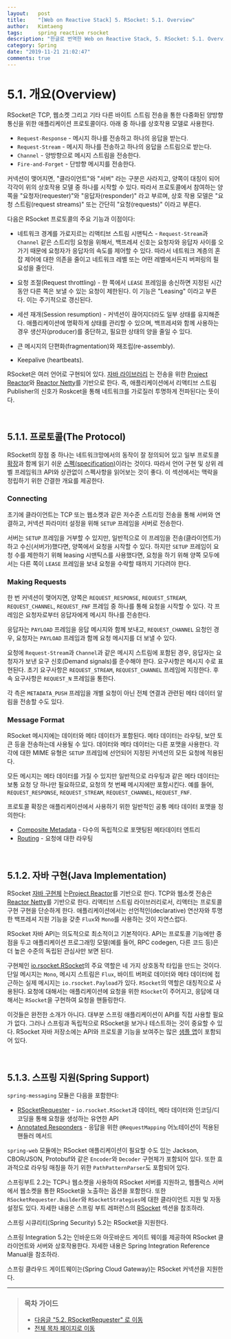 ```yaml
---
layout:   post
title:    "[Web on Reactive Stack] 5. RSocket: 5.1. Overview"
author:   Kimtaeng
tags: 	  spring reactive rsocket
description: "한글로 번역한 Web on Reactive Stack, 5. RSocket: 5.1. Overview"
category: Spring
date: "2019-11-21 21:02:47"
comments: true
---
```


# 5.1. 개요(Overview)
RSocket은 TCP, 웹소켓 그리고 기타 다른 바이트 스트림 전송을 통한 다중화된 양방향 통신을 위한 애플리케이션 프로토콜이다.
아래 중 하나를 상호작용 모델로 사용한다.

- `Request-Response` - 메시지 하나를 전송하고 하나의 응답을 받는다.
- `Request-Stream` - 메시지 하나를 전송하고 하나의 응답을 스트림으로 받는다.
- `Channel` - 양방향으로 메시지 스트림을 전송한다.
- `Fire-and-Forget` - 단방향 메시지를 전송한다.

커넥션이 맺어지면, "클라이언트"와 "서버" 라는 구분은 사라지고, 양쪽이 대칭이 되어 각각이 위의 상호작용 모델 중 하나를 시작할 수 있다.
따라서 프로토콜에서 참여하는 양쪽을 "요청자(requester)"와 "응답자(responder)" 라고 부르며, 상호 작용 모델은
"요청 스트림(request streams)" 또는 간단히 "요청(requests)" 이라고 부른다.

다음은 RSocket 프로토콜의 주요 기능과 이점이다:

- 네트워크 경계를 가로지르는 리액티브 스트림 시맨틱스 - `Request-Stream`과 `Channel` 같은 스트리밍 요청을 위해서, 백프레셔 신호는
요청자와 응답자 사이를 오가기 때문에 요청자가 응답자의 속도를 제어할 수 있다. 따라서 네트워크 계층의 혼잡 제어에 대한 의존을 줄이고
네트워크 레벨 또는 어떤 레벨에서든지 버퍼링의 필요성을 줄인다.

- 요청 조절(Request throttling) - 한 쪽에서 `LEASE` 프레임을 송신하면 지정된 시간동안 다른 쪽은 보낼 수 있는 요청이 제한된다.
이 기능은 "Leasing" 이라고 부른다. 이는 주기적으로 갱신된다.

- 세션 재개(Session resumption) - 커넥션이 끊어지더라도 일부 상태를 유지해준다. 애플리케이션에 명확하게 상태를 관리할 수 있으며,
백프레셔와 함께 사용하는 경우 생산자(producer)를 중단하고, 필요한 상태의 양을 줄일 수 있다.

- 큰 메시지의 단편화(fragmentation)와 재조립(re-assembly).

- Keepalive (heartbeats).

RSocket은 여러 언어로 구현되어 있다. <a href="https://github.com/rsocket/rsocket-java" rel="nofollow" target="_blank">자바 라이브러리</a>
는 전송을 위한 <a href="https://projectreactor.io/" rel="nofollow" target="_blank">Project Reactor</a>와
<a href="https://github.com/reactor/reactor-netty" rel="nofollow" target="_blank">Reactor Netty</a>를 기반으로 한다.
즉, 애플리케이션에서 리액티브 스트림 Publisher의 신호가 Roskcet을 통해 네트워크를 가로질러 투명하게 전파된다는 뜻이다.

<br>

## 5.1.1. 프로토콜(The Protocol)
RSocket의 장점 중 하나는 네트워크망에서의 동작이 잘 정의되어 있고 일부 프로토콜
<a href="https://github.com/rsocket/rsocket/tree/master/Extensions" rel="nofollow" target="_blank">확장</a>과
함께 읽기 쉬운  <a href="https://rsocket.io/docs/Protocol" rel="nofollow" target="_blank">스펙(specification)</a>이라는 것이다.
따라서 언어 구현 및 상위 레벨 프레임워크 API와 상관없이 스펙사항을 읽어보는 것이 좋다. 이 섹션에서는 맥락을 정립하기 위한 간결한 개요를 제공한다.

### Connecting
초기에 클라이언트는 TCP 또는 웹소켓과 같은 저수준 스트리밍 전송을 통해 서버와 연결하고, 커넥션 파라미터 설정을 위해 `SETUP` 프레임을
서버로 전송한다.

서버는 `SETUP` 프레임을 거부할 수 있지만, 일반적으로 이 프레임을 전송(클라이언트가)하고 수신(서버가)했다면, 양쪽에서 요청을 시작할 수 있다.
하지만 `SETUP` 프레임이 요청 수를 제한하기 위해 leasing 시맨틱스를 사용했다면, 요청을 하기 위해 양쪽 모두에서는 다른 쪽이 `LEASE`
프레임을 보내 요청을 수락할 때까지 기다려야 한다.

### Making Requests
한 번 커넥션이 맺어지면, 양쪽은 `REQUEST_RESPONSE`, `REQUEST_STREAM`, `REQUEST_CHANNEL`, `REQUEST_FNF` 프레임 중 하나를
통해 요청을 시작할 수 있다. 각 프레임은 요청자로부터 응답자에게 메시지 하나를 전송한다.

응답자는 `PAYLOAD` 프레임을 응답 메시지와 함께 보내고, `REQUEST_CHANNEL` 요청인 경우, 요청자는 `PAYLOAD` 프레임과 함께 요청 메시지를
더 보낼 수 있다.

요청에 `Request-Stream`과 `Channel`과 같은 메시지 스트림에 포함된 경우, 응답자는 요청자가 보낸 요구 신호(Demand signals)를
준수해야 한다. 요구사항은 메시지 수로 표현된다. 초기 요구사항은 `REQUEST_STREAM`, `REQUEST_CHANNEL` 프레임에 지정한다.
후속 요구사항은 `REQUEST_N` 프레임을 통한다.

각 측은 `METADATA_PUSH` 프레임을 개별 요청이 아닌 전체 연결과 관련된 메타 데이터 알림을 전송할 수도 있다.

### Message Format
RSocket 메시지에는 데이터와 메타 데이터가 포함된다. 메타 데이터는 라우팅, 보안 토큰 등을 전송하는데 사용될 수 있다. 데이터와 메타 데이터는
다른 포맷을 사용한다. 각각에 대한 MIME 유형은 `SETUP` 프레임에 선언되어 지정된 커넥션의 모든 요청에 적용된다.

모든 메시지는 메타 데이터를 가질 수 있지만 일반적으로 라우팅과 같은 메타 데이터는 보통 요청 당 하나만 필요하므로, 요청의 첫 번째 메시지에만
포함시킨다. 예를 들어, `REQUEST_RESPONSE`, `REQUEST_STREAM`, `REQUEST_CHANNEL`, `REQUEST_FNF`.

프로토콜 확장은 애플리케이션에서 사용하기 위한 일반적인 공통 메타 데이터 포맷을 정의한다:

- <a href="https://github.com/rsocket/rsocket/blob/master/Extensions/CompositeMetadata.md" rel="nofollow" target="_blank">Composite Metadata</a> - 다수의 독립적으로 포맷팅된 메타데이터 엔트리
- <a href="https://github.com/rsocket/rsocket/blob/master/Extensions/Routing.md" rel="nofollow" target="_blank">Routing</a> - 요청에 대한 라우팅

<br>

## 5.1.2. 자바 구현(Java Implementation)
RSocket <a href="https://github.com/rsocket/rsocket-java" rel="nofollow" target="_blank">자바 구현체</a>
는<a href="https://projectreactor.io/" rel="nofollow" target="_blank">Project Reactor</a>를 기반으로 한다.
TCP와 웹소켓 전송은 <a href="https://github.com/reactor/reactor-netty" rel="nofollow" target="_blank">Reactor
Netty</a>를 기반으로 한다. 리액티브 스트림 라이브러리로서, 리액터는 프로토콜 구현 구현을 단순하게 한다.
애플리케이션에서는 선언적인(declarative) 연산자와 투명한 백프레셔 지원 기능을 갖춘 `Flux`와 `Mono`를 사용하는 것이 자연스럽다.

RSocket 자바 API는 의도적으로 최소적이고 기본적이다. API는 프로토콜 기능에만 중점을 두고 애플리케이션 프로그래밍 모델(예를 들어,
RPC codegen, 다른 코드 등)은 더 높은 수준의 독립된 관심사만 보면 된다.

구현체인 <a href="https://github.com/rsocket/rsocket-java/blob/master/rsocket-core/src/main/java/io/rsocket/RSocket.java" rel="nofollow" target="_blank">
io.rsocket.RSocket</a>의 주요 역할은 네 가지 상호동작 타입을 만드는 것이다. 단일 메시지는 `Mono`, 메시지 스트림은 `Flux`,
바이트 버퍼로 데이터와 메타 데이터에 접근하는 실제 메시지는 `io.rsocket.Payload`가 있다. `RSocket`의 역할은 대칭적으로 사용된다.
요청에 대해서는 애플리케이션에 요청을 위한 `RSocket`이 주어지고, 응답에 대해서는 `RSocket`을 구현하여 요청을 핸들링한다.

이것들은 완전한 소개가 아니다. 대부분 스프링 애플리케이션이 API를 직접 사용할 필요가 없다.
그러나 스프링과 독립적으로 RSocket을 보거나 테스트하는 것이 중요할 수 있다. RSocket 자바 저장소에는 API와 프로토콜 기능을 보여주는
많은 <a href="https://github.com/rsocket/rsocket-java/tree/master/rsocket-examples" rel="nofollow" target="_blank">샘플 앱</a>이 포함되어 있다.

<br>

## 5.1.3. 스프링 지원(Spring Support)
`spring-messaging` 모듈은 다음을 포함한다:

- <a href="https://docs.spring.io/spring/docs/current/spring-framework-reference/web-reactive.html#rsocket-requester" rel="nofollow" target="_blank">RSocketRequester</a> - `io.rsocket.RSocket`과 데이터,
메타 데이터와 인코딩/디코딩을 통해 요청을 생성하는 유연한 API
- <a href="https://docs.spring.io/spring/docs/current/spring-framework-reference/web-reactive.html#rsocket-annot-responders" rel="nofollow" target="_blank">Annotated Responders</a> - 응답을 위한 `@RequestMapping` 어노테이션이 적용된 핸들러 메서드

`spring-web` 모듈에는 RSocket 애플리케이션이 필요할 수도 있는 Jackson, CBOR/JSON, Protobuf와 같은 `Encoder`와 `Decoder`
구현체가 포함되어 있다. 또한 효과적으로 라우팅 매칭을 하기 위한 `PathPatternParser`도 포함되어 있다.

스프링부트 2.2는 TCP나 웹소켓을 사용하여 RSocket 서버를 지원하고, 웹플럭스 서버에서 웹소켓을 통한 RSocket을 노출하는 옵션을 포함한다.
또한 `RSocketRequester.Builder`와 `RSocketStrategies`에 대한 클라이언트 지원 및 자동 설정도 있다. 자세한 내용은
스프링 부트 레퍼런스의 <a href="https://docs.spring.io/spring-boot/docs/current/reference/htmlsingle/#boot-features-rsocket">RSocket</a> 섹션을 참조하라.

스프링 시큐리티(Spring Security) 5.2는 RSocket을 지원한다.

스프링 Integration 5.2는 인바운드와 아웃바운드 게이트 웨이를 제공하여 RSocket 클라이언트와 서버와 상호작용한다. 자세한 내용은
Spring Integration Reference Manual을 참조하라.

스프링 클라우드 게이트웨이는(Spring Cloud Gateway)는 RSocket 커넥션을 지원한다.

---

> ### 목차 가이드
> - <a href="/post/rsocket-references-rsocketrequester">다음글 "5.2. RSocketRequester" 로 이동</a>
> - <a href="/post/web-on-reactive-stack">전체 목차 페이지로 이동</a>